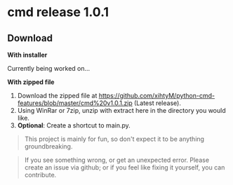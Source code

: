 # cmd release 1.0.1

## Download ##

__With installer__

Currently being worked on...

__With zipped file__

1. Download the zipped file at https://github.com/xihtyM/python-cmd-features/blob/master/cmd%20v1.0.1.zip (Latest release).
2. Using WinRar or 7zip, unzip with extract here in the directory you would like.
3. **Optional**: Create a shortcut to main.py.

>This project is mainly for fun, so don't expect it to be anything groundbreaking.

>If you see something wrong, or get an unexpected error. Please create an issue via github; or if you feel like fixing it yourself, you can contribute.
